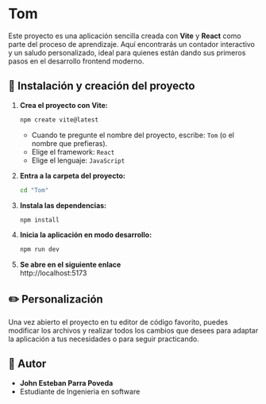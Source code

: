 # Tom

Este proyecto es una aplicación sencilla creada con **Vite** y **React** como parte del proceso de aprendizaje. Aquí encontrarás un contador interactivo y un saludo personalizado, ideal para quienes están dando sus primeros pasos en el desarrollo frontend moderno.

## 🚀 Instalación y creación del proyecto

1. **Crea el proyecto con Vite:**
   ```bash
   npm create vite@latest
   ```
   - Cuando te pregunte el nombre del proyecto, escribe: `Tom` (o el nombre que prefieras).
   - Elige el framework: `React`
   - Elige el lenguaje: `JavaScript`

2. **Entra a la carpeta del proyecto:**
   ```bash
   cd "Tom"
   ```

3. **Instala las dependencias:**
   ```bash
   npm install
   ```

4. **Inicia la aplicación en modo desarrollo:**
   ```bash
   npm run dev
   ```

5. **Se abre en el siguiente enlace**  
   http://localhost:5173

## ✏️ Personalización

Una vez abierto el proyecto en tu editor de código favorito, puedes modificar los archivos y realizar todos los cambios que desees para adaptar la aplicación a tus necesidades o para seguir practicando.

## 📝 Autor

- **John Esteban Parra Poveda**
- Estudiante de Ingenieria en software